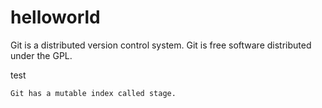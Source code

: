 # helloworld

Git is a distributed version control system.
Git is free software distributed under the GPL.



test



```plain
Git has a mutable index called stage.
```